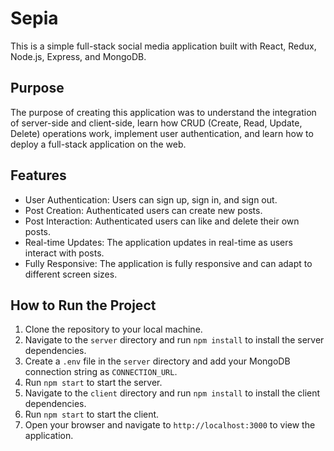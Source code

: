 # Sepia

This is a simple full-stack social media application built with React, Redux, Node.js, Express, and MongoDB.

## Purpose

The purpose of creating this application was to understand the integration of server-side and client-side, learn how CRUD (Create, Read, Update, Delete) operations work, implement user authentication, and learn how to deploy a full-stack application on the web.

## Features

- User Authentication: Users can sign up, sign in, and sign out.
- Post Creation: Authenticated users can create new posts.
- Post Interaction: Authenticated users can like and delete their own posts.
- Real-time Updates: The application updates in real-time as users interact with posts.
- Fully Responsive: The application is fully responsive and can adapt to different screen sizes.

## How to Run the Project

1. Clone the repository to your local machine.
2. Navigate to the `server` directory and run `npm install` to install the server dependencies.
3. Create a `.env` file in the `server` directory and add your MongoDB connection string as `CONNECTION_URL`.
4. Run `npm start` to start the server.
5. Navigate to the `client` directory and run `npm install` to install the client dependencies.
6. Run `npm start` to start the client.
7. Open your browser and navigate to `http://localhost:3000` to view the application.
